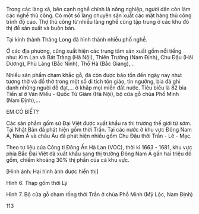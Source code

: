 Trong các làng xã, bên cạnh nghề chính là nông nghiệp, người dân còn làm các nghề thủ công. Có một số làng chuyên sản xuất các mặt hàng thủ công trình độ cao. Thợ thủ công từ nhiều làng nghề cùng tập trung ở các khu đô thị để sản xuất và buôn bán.

Tại kinh thành Thăng Long đã hình thành nhiều phố nghề.

Ở các địa phương, cũng xuất hiện các trung tâm sản xuất gốm nổi tiếng như: Kim Lan và Bát Tràng (Hà Nội), Thiên Trường (Nam Định), Chu Đậu (Hải Dương), Phù Lãng (Bắc Ninh), Thổ Hà (Bắc Giang),...

Nhiều sản phẩm chạm khắc gỗ, đá còn được bảo tồn đến ngày nay như: tượng thờ và đồ thờ trong một số di tích tôn giáo, tín ngưỡng, bia đá ghi danh những người đỗ đạt,... ở khắp mọi miền đất nước. Tiêu biểu là 82 bia Tiến sĩ ở Văn Miếu - Quốc Tử Giám (Hà Nội), bộ cửa gỗ chùa Phổ Minh (Nam Định),...

EM CÓ BIẾT?

Các sản phẩm gốm sứ Đại Việt được xuất khẩu ra thị trường thế giới từ sớm. Tại Nhật Bản đã phát hiện gốm thời Trần. Tại các nước ở khu vực Đông Nam Á, Nam Á và châu Âu đã phát hiện nhiều gốm Chu Đậu thời Trần - Lê - Mạc.

Theo tư liệu của Công ti Đông Ấn Hà Lan (VOC), thời kì 1663 - 1681, khu vực phía Bắc Đại Việt đã xuất khẩu sang thị trường Đông Nam Á gần hai triệu đồ gốm, chiếm khoảng 30% thị phần của cả khu vực.

[Hình ảnh: Hai hình ảnh được hiển thị]

Hình 6. Thạp gốm thời Lý

Hình 7. Bộ cửa gỗ chạm rồng thời Trần ở chùa Phổ Minh (Mỹ Lộc, Nam Định)

113